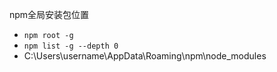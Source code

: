 npm全局安装包位置
* `npm root -g`
* `npm list -g --depth 0`
* C:\Users\username\AppData\Roaming\npm\node_modules
